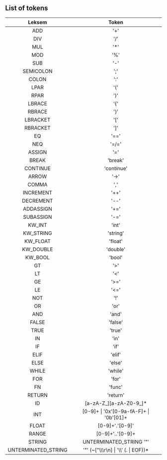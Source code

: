 ## List of tokens

|       Leksem        |                            Token                             |
|:-------------------:|:------------------------------------------------------------:|
|         ADD         |                             '+'                              |
|         DIV         |                             '/'                              |
|         MUL         |                             '*'                              |
|         MOD         |                             '%'                              |
|         SUB         |                             '-'                              |
|      SEMICOLON      |                             ';'                              |
|        COLON        |                             ':'                              |
|        LPAR         |                             '('                              |
|        RPAR         |                             ')'                              |
|       LBRACE        |                             '{'                              |
|       RBRACE        |                             '}'                              |
|      LBRACKET       |                             '['                              |
|      RBRACKET       |                             ']'                              |
|         EQ          |                             '=='                             |
|         NEQ         |                            '=/='                             |
|       ASSIGN        |                             '='                              |
|        BREAK        |                           'break'                            |
|      CONTINUE       |                          'continue'                          |
|        ARROW        |                             '->'                             |
|        COMMA        |                             ','                              |
|      INCREMENT      |                             '++'                             |
|      DECREMENT      |                             '--'                             |
|      ADDASSIGN      |                             '+='                             |
|      SUBASSIGN      |                             '-='                             |
|       KW_INT        |                            'int'                             |
|      KW_STRING      |                           'string'                           |
|      KW_FLOAT       |                           'float'                            |
|      KW_DOUBLE      |                           'double'                           |
|       KW_BOOL       |                            'bool'                            |
|         GT          |                             '>'                              |
|         LT          |                             '<'                              |
|         GE          |                             '>='                             |
|         LE          |                             '<='                             |
|         NOT         |                             '!'                              |
|         OR          |                             'or'                             |
|         AND         |                            'and'                             |
|        FALSE        |                           'false'                            |
|        TRUE         |                            'true'                            |
|         IN          |                             'in'                             |
|         IF          |                             'if'                             |
|        ELIF         |                            'elif'                            |
|        ELSE         |                            'else'                            |
|        WHILE        |                           'while'                            |
|         FOR         |                            'for'                             |
|         FN          |                            'func'                            |
|       RETURN        |                           'return'                           |
|         ID          |                    [a-zA-Z_][a-zA-Z0-9_]*                    |
|         INT         |       [0-9]+          \| '0x'[0-9a-fA-F]+ \| '0b'[01]+       |
|        FLOAT        |                       [0-9]+'.'[0-9]'                        |
|        RANGE        |                       [0-9]+'..'[0-9]+                       |
|       STRING        |                   UNTERMINATED_STRING '"'                    |
| UNTERMINATED_STRING | '"' (~["\\\\\r\n]                  \| '\\\\' (.    \| EOF))* |
